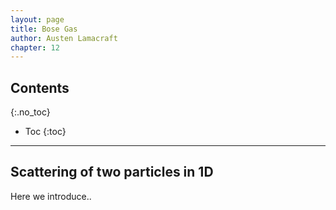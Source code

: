 ```yaml
---
layout: page
title: Bose Gas
author: Austen Lamacraft
chapter: 12
---
```


## Contents
{:.no_toc}

* Toc
{:toc}

---

## Scattering of two particles in 1D

Here we introduce..
